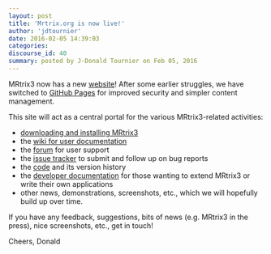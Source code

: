 ```yaml
---
layout: post
title: 'Mrtrix.org is now live!'
author: 'jdtournier'
date: 2016-02-05 14:39:03
categories:
discourse_id: 40
summary: posted by J-Donald Tournier on Feb 05, 2016
---
```

MRtrix3 now has a new [website](http://www.mrtrix.org)! After some earlier struggles, we have switched to [GitHub Pages](https://pages.github.com/) for improved security and simpler content management. 

This site will act as a central portal for the various MRtrix3-related activities:

- [downloading and installing MRtrix3](https://github.com/MRtrix3/mrtrix3/wiki#supported-platforms--installation) 
- the [wiki for user documentation](https://github.com/MRtrix3/mrtrix3/wiki)
- the [forum](http://community.mrtrix.org/) for user support 
- the [issue tracker](https://github.com/MRtrix3/mrtrix3/issues) to submit and
  follow up on bug reports
- the [code](https://github.com/MRtrix3/mrtrix3) and its version history
- the [developer documentation](/developer-documentation/) for those wanting to extend MRtrix3 or write their own applications
- other news, demonstrations, screenshots, etc., which we will hopefully build up over time.

If you have any feedback, suggestions, bits of news (e.g. MRtrix3 in the press), nice screenshots, etc., get in touch!

Cheers,
Donald
            